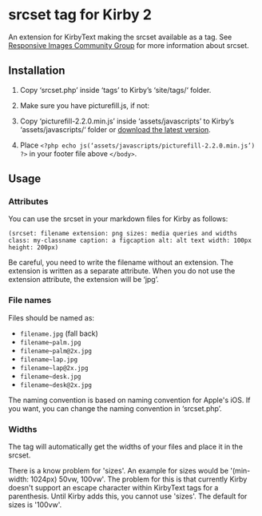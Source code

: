 # srcset tag for Kirby 2

An extension for KirbyText making the srcset available as a tag. See [Responsive Images Community Group](http://responsiveimages.org) for more information about srcset.

## Installation

1. Copy ‘srcset.php’ inside ‘tags’ to Kirby’s ‘site/tags/‘ folder.
2. Make sure you have picturefill.js, if not:

  1. Copy ‘picturefill-2.2.0.min.js’ inside ‘assets/javascripts’ to Kirby’s ‘assets/javascripts/‘ folder or [download the latest version](http://scottjehl.github.io/picturefill/).
  2. Place ```<?php echo js(‘assets/javascripts/picturefill-2.2.0.min.js’) ?>``` in your footer file above ```</body>```.

## Usage

### Attributes

You can use the srcset in your markdown files for Kirby as follows:

```
(srcset: filename extension: png sizes: media queries and widths class: my-classname caption: a figcaption alt: alt text width: 100px height: 200px)
```


Be careful, you need to write the filename without an extension. The extension is written as a separate attribute. When you do not use the extension attribute, the extension will be ‘jpg’.

### File names

Files should be named as:

- ```filename.jpg``` (fall back)
- ```filename~palm.jpg```
- ```filename~palm@2x.jpg```
- ```filename~lap.jpg```
- ```filename~lap@2x.jpg```
- ```filename~desk.jpg```
- ```filename~desk@2x.jpg```

The naming convention is based on naming convention for Apple's iOS. If you want, you can change the naming convention in ‘srcset.php’.

### Widths

The tag will automatically get the widths of your files and place it in the srcset.

There is a know problem for 'sizes'. An example for sizes would be '(min-width: 1024px) 50vw, 100vw'. The problem for this is that currently Kirby doesn't support an escape character within KirbyText tags for a parenthesis. Until Kirby adds this, you cannot use 'sizes'. The default for sizes is '100vw'.
